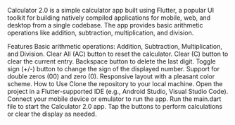 Calculator 2.0 is a simple calculator app built using Flutter, a popular UI toolkit for building natively compiled applications for mobile, web, and desktop from a single codebase. The app provides basic arithmetic operations like addition, subtraction, multiplication, and division.

Features
Basic arithmetic operations: Addition, Subtraction, Multiplication, and Division.
Clear All (AC) button to reset the calculator.
Clear (C) button to clear the current entry.
Backspace button to delete the last digit.
Toggle sign (+/-) button to change the sign of the displayed number.
Support for double zeros (00) and zero (0).
Responsive layout with a pleasant color scheme.
How to Use
Clone the repository to your local machine.
Open the project in a Flutter-supported IDE (e.g., Android Studio, Visual Studio Code).
Connect your mobile device or emulator to run the app.
Run the main.dart file to start the Calculator 2.0 app.
Tap the buttons to perform calculations or clear the display as needed.


